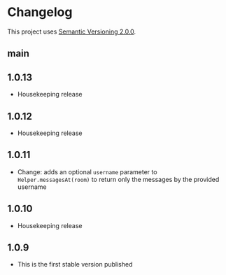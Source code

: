 # Changelog

This project uses [Semantic Versioning 2.0.0](http://semver.org/).

## main

## 1.0.13

- Housekeeping release

## 1.0.12

- Housekeeping release

## 1.0.11

- Change: adds an optional `username` parameter to `Helper.messagesAt(room)` to return only the messages by the provided username

## 1.0.10

- Housekeeping release

## 1.0.9

- This is the first stable version published
